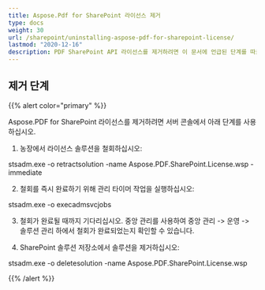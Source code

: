 ```yaml
---
title: Aspose.Pdf for SharePoint 라이선스 제거
type: docs
weight: 30
url: /sharepoint/uninstalling-aspose-pdf-for-sharepoint-license/
lastmod: "2020-12-16"
description: PDF SharePoint API 라이선스를 제거하려면 이 문서에 언급된 단계를 따르십시오.
---
```


## 제거 단계

{{% alert color="primary" %}}

Aspose.PDF for SharePoint 라이선스를 제거하려면 서버 콘솔에서 아래 단계를 사용하십시오.

1. 농장에서 라이선스 솔루션을 철회하십시오:

  stsadm.exe -o retractsolution -name Aspose.PDF.SharePoint.License.wsp -immediate

2. 철회를 즉시 완료하기 위해 관리 타이머 작업을 실행하십시오:

  stsadm.exe -o execadmsvcjobs

3. 철회가 완료될 때까지 기다리십시오. 중앙 관리를 사용하여 중앙 관리 -> 운영 -> 솔루션 관리 하에서 철회가 완료되었는지 확인할 수 있습니다.

4. SharePoint 솔루션 저장소에서 솔루션을 제거하십시오:

  stsadm.exe -o deletesolution -name Aspose.PDF.SharePoint.License.wsp

{{% /alert %}}